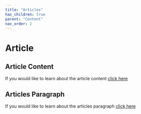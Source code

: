 ```yaml
---
title: "Articles"
has_children: true
parent: "Content"
nav_order: 2
---
```


# Article
## Article Content
If you would like to learn about the article content [click here](articles/articles.md) 

## Articles Paragraph
If you would like to learn about the articles paragraph [click here](articles-paragraph/articles-paragraph.md) 